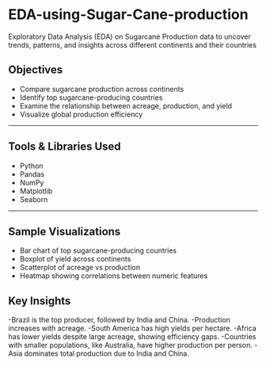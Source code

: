 # EDA-using-Sugar-Cane-production
Exploratory Data Analysis (EDA) on Sugarcane Production data to uncover trends, patterns, and insights across different continents and their countries


## Objectives
- Compare sugarcane production across continents  
- Identify top sugarcane-producing countries  
- Examine the relationship between acreage, production, and yield  
- Visualize global production efficiency  

---

## Tools & Libraries Used
- Python  
- Pandas  
- NumPy  
- Matplotlib  
- Seaborn  

---

## Sample Visualizations
- Bar chart of top sugarcane-producing countries  
- Boxplot of yield across continents  
- Scatterplot of acreage vs production  
- Heatmap showing correlations between numeric features

## Key Insights
-Brazil is the top producer, followed by India and China.
-Production increases with acreage.
-South America has high yields per hectare.
-Africa has lower yields despite large acreage, showing efficiency gaps.
-Countries with smaller populations, like Australia, have higher production per person.
-Asia dominates total production due to India and China.
